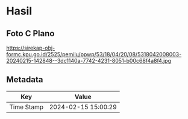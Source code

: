 # Hasil

## Foto C Plano

https://sirekap-obj-formc.kpu.go.id/2525/pemilu/ppwp/53/18/04/20/08/5318042008003-20240215-142848--3dc1140a-7742-4231-8051-b00c68f4a8f4.jpg


## Metadata

| Key        | Value               |
| ---------- | ------------------- |
| Time Stamp | 2024-02-15 15:00:29 |




